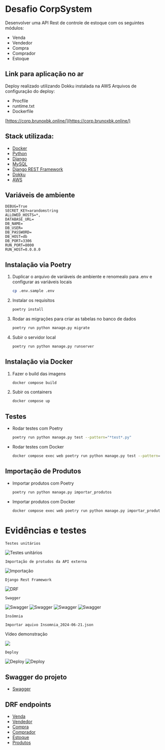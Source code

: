 # Desafio CorpSystem

Desenvolver uma API Rest de controle de estoque com os seguintes módulos:
- Venda
- Vendedor
- Compra
- Comprador
- Estoque

## Link para aplicação no ar
Deploy realizado utilizando Dokku instalada na AWS
Arquivos de configuração do deploy:
- Procfile
- runtime.txt
- Dockerfile

[https://corp.brunoxbk.online/](https://corp.brunoxbk.online/)

## Stack utilizada:

- [Docker](https://www.docker.com/)
- [Python](https://www.python.org/)
- [Django](https://www.djangoproject.com/)
- [MySQL](https://www.mysql.com/)
- [Django REST Framework](https://www.django-rest-framework.org/)
- [Dokku](https://dokku.com/)
- [AWS](https://aws.amazon.com/pt/console/)

## Variáveis de ambiente

    DEBUG=True
    SECRET_KEY=arandomstring
    ALLOWED_HOSTS=*,
    DATABASE_URL=
    DB_NAME=
    DB_USER=
    DB_PASSWORD=
    DB_HOST=db
    DB_PORT=3306
    RUN_PORT=8000
    RUN_HOST=0.0.0.0

## Instalação via Poetry

1. Duplicar o arquivo de variáveis de ambiente e renomealo para .env e configurar as variáveis locais
    ```sh
    cp .env.sample .env 
    ```

2. Instalar os requisitos
    ```sh
    poetry install
    ```

3. Rodar as migrações para criar as tabelas no banco de dados
    ```sh
    poetry run python manage.py migrate
    ```

4. Subir o servidor local
    ```sh
    poetry run python manage.py runserver
    ```

## Instalação via Docker

1. Fazer o build das imagens
    ```sh
    docker compose build
    ```

2. Subir os containers
    ```sh
    docker compose up
    ```

## Testes
- Rodar testes com Poetry
    ```sh
    poetry run python manage.py test --pattern="*test*.py"
    ```
- Rodar testes com Docker
    ```sh
    docker compose exec web poetry run python manage.py test --pattern="*test*.py"
    ```

## Importação de Produtos
- Importar produtos com Poetry
    ```sh
    poetry run python manage.py importar_produtos     
    ```

- Importar produtos com Docker
    ```sh
    docker compose exec web poetry run python manage.py importar_produtos     
    ```

# Evidências e testes

    Testes unitários

![Testes unitários](static/testes.png "Testes unitários")

    Importação de protudos da API externa

![Importação](static/importacao.png "Importação")

    Django Rest Framework

![DRF](static/drf.png "DRF")

    Swagger

![Swagger](static/swagger1.png "Swagger 1")
![Swagger](static/swagger2.png "Swagger 2")
![Swagger](static/swagger3.png "Swagger 3")
![Swagger](static/swagger4.png "Swagger 4")

    Insômnia

    Importar aquivo Insomnia_2024-06-21.json

Vídeo demonstração

[![](https://markdown-videos-api.jorgenkh.no/youtube/nz4_stddt1g)](https://youtu.be/nz4_stddt1g)


    Deploy

![Deploy](static/deploy1.png "Deploy 1")
![Deploy](static/deploy2.png "Deploy 2")

## Swagger do projeto

- [Swagger](https://corp.brunoxbk.online/swagger/)


## DRF endpoints

- [Venda](https://corp.brunoxbk.online/api/vendas/)
- [Vendedor](https://corp.brunoxbk.online/api/vendas/vendedores/)
- [Compra](https://corp.brunoxbk.online/api/compras/)
- [Comprador](https://corp.brunoxbk.online/api/compras/compradores/)
- [Estoque](https://corp.brunoxbk.online/api/estoque/)
- [Produtos](https://corp.brunoxbk.online/api/estoque/produtos/)